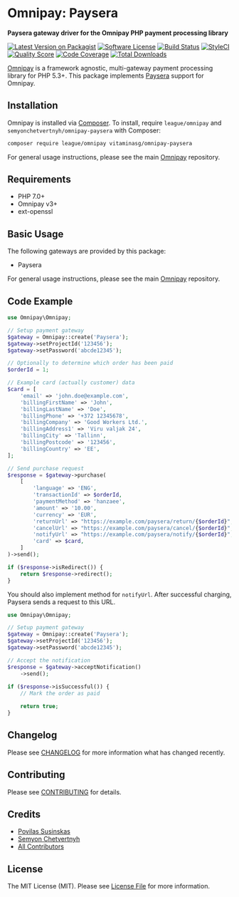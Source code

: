 # Omnipay: Paysera

**Paysera gateway driver for the Omnipay PHP payment processing library**

[![Latest Version on Packagist](https://img.shields.io/packagist/v/semyonchetvertnyh/omnipay-paysera.svg?style=flat-square)](https://packagist.org/packages/semyonchetvertnyh/omnipay-paysera)
[![Software License](https://img.shields.io/badge/license-MIT-brightgreen.svg?style=flat-square)](LICENSE.md)
[![Build Status](https://img.shields.io/travis/semyonchetvertnyh/omnipay-paysera/master.svg?style=flat-square)](https://travis-ci.org/semyonchetvertnyh/omnipay-paysera)
[![StyleCI](https://styleci.io/repos/175416737/shield)](https://styleci.io/repos/175416737)
[![Quality Score](https://img.shields.io/scrutinizer/g/semyonchetvertnyh/omnipay-paysera.svg?style=flat-square)](https://scrutinizer-ci.com/g/semyonchetvertnyh/omnipay-paysera)
[![Code Coverage](https://img.shields.io/scrutinizer/coverage/g/semyonchetvertnyh/omnipay-paysera/master.svg?style=flat-square)](https://scrutinizer-ci.com/g/semyonchetvertnyh/omnipay-paysera/?branch=master)
[![Total Downloads](https://img.shields.io/packagist/dt/semyonchetvertnyh/omnipay-paysera.svg?style=flat-square)](https://packagist.org/packages/semyonchetvertnyh/omnipay-paysera)

[Omnipay](https://github.com/thephpleague/omnipay) is a framework agnostic, multi-gateway payment processing library for PHP 5.3+. This package implements [Paysera](https://www.paysera.com/) support for Omnipay.

## Installation

Omnipay is installed via [Composer](http://getcomposer.org/). To install, require `league/omnipay` and `semyonchetvertnyh/omnipay-paysera` with Composer:

```bash
composer require league/omnipay vitaminasg/omnipay-paysera
```

For general usage instructions, please see the main [Omnipay](https://github.com/thephpleague/omnipay) repository.

## Requirements

* PHP 7.0+
* Omnipay v3+
* ext-openssl

## Basic Usage

The following gateways are provided by this package:

* Paysera

For general usage instructions, please see the main [Omnipay](https://github.com/thephpleague/omnipay) repository.

## Code Example

```php
use Omnipay\Omnipay;

// Setup payment gateway
$gateway = Omnipay::create('Paysera');
$gateway->setProjectId('123456');
$gateway->setPassword('abcde12345');

// Optionally to determine which order has been paid
$orderId = 1;

// Example card (actually customer) data
$card = [
    'email' => 'john.doe@example.com',
    'billingFirstName' => 'John',
    'billingLastName' => 'Doe',
    'billingPhone' => '+372 12345678',
    'billingCompany' => 'Good Workers Ltd.',
    'billingAddress1' => 'Viru valjak 24',
    'billingCity' => 'Tallinn',
    'billingPostcode' => '123456',
    'billingCountry' => 'EE',
];

// Send purchase request
$response = $gateway->purchase(
    [
        'language' => 'ENG',
        'transactionId' => $orderId,
        'paymentMethod' => 'hanzaee',
        'amount' => '10.00',
        'currency' => 'EUR',
        'returnUrl' => "https://example.com/paysera/return/{$orderId}",
        'cancelUrl' => "https://example.com/paysera/cancel/{$orderId}",
        'notifyUrl' => "https://example.com/paysera/notify/{$orderId}",
        'card' => $card,
    ]
)->send();

if ($response->isRedirect()) {
    return $response->redirect();
}
```

You should also implement method for `notifyUrl`. After successful charging, Paysera sends a request to this URL. 

```php
use Omnipay\Omnipay;

// Setup payment gateway
$gateway = Omnipay::create('Paysera');
$gateway->setProjectId('123456');
$gateway->setPassword('abcde12345');

// Accept the notification
$response = $gateway->acceptNotification()
    ->send();
    
if ($response->isSuccessful()) {
    // Mark the order as paid

    return true;
}
```

## Changelog

Please see [CHANGELOG](CHANGELOG.md) for more information what has changed recently.

## Contributing

Please see [CONTRIBUTING](CONTRIBUTING.md) for details.

## Credits

- [Povilas Susinskas](https://github.com/povilas)
- [Semyon Chetvertnyh](https://github.com/semyonchetvertnyh)
- [All Contributors](../../contributors)

## License

The MIT License (MIT). Please see [License File](LICENSE.md) for more information.
